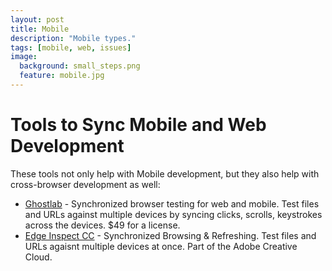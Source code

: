```yaml
---
layout: post
title: Mobile
description: "Mobile types."
tags: [mobile, web, issues]
image:
  background: small_steps.png
  feature: mobile.jpg
---
```


# Tools to Sync Mobile and Web Development

These tools not only help with Mobile development, but they also help with cross-browser development as well:

* [Ghostlab](http://vanamco.com/ghostlab/) - Synchronized browser testing for web and mobile.  Test files and URLs against multiple devices by syncing clicks, scrolls, keystrokes across the devices. $49 for a license.
* [Edge Inspect CC](https://creative.adobe.com/products/inspect) - Synchronized Browsing & Refreshing. Test files and URLs agaisnt multiple devices at once.  Part of the Adobe Creative Cloud.

